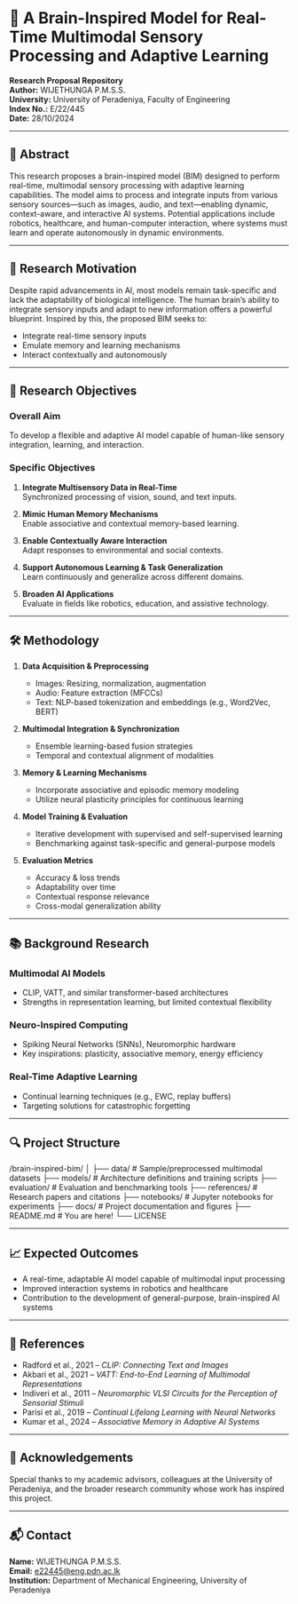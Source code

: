 # 🧠 A Brain-Inspired Model for Real-Time Multimodal Sensory Processing and Adaptive Learning

**Research Proposal Repository**  
**Author:** WIJETHUNGA P.M.S.S.  
**University:** University of Peradeniya, Faculty of Engineering  
**Index No.:** E/22/445  
**Date:** 28/10/2024  

---

## 📘 Abstract

This research proposes a brain-inspired model (BIM) designed to perform real-time, multimodal sensory processing with adaptive learning capabilities. The model aims to process and integrate inputs from various sensory sources—such as images, audio, and text—enabling dynamic, context-aware, and interactive AI systems. Potential applications include robotics, healthcare, and human-computer interaction, where systems must learn and operate autonomously in dynamic environments.

---

## 🧩 Research Motivation

Despite rapid advancements in AI, most models remain task-specific and lack the adaptability of biological intelligence. The human brain’s ability to integrate sensory inputs and adapt to new information offers a powerful blueprint. Inspired by this, the proposed BIM seeks to:

- Integrate real-time sensory inputs  
- Emulate memory and learning mechanisms  
- Interact contextually and autonomously  

---

## 🎯 Research Objectives

### Overall Aim

To develop a flexible and adaptive AI model capable of human-like sensory integration, learning, and interaction.

### Specific Objectives

1. **Integrate Multisensory Data in Real-Time**  
   Synchronized processing of vision, sound, and text inputs.

2. **Mimic Human Memory Mechanisms**  
   Enable associative and contextual memory-based learning.

3. **Enable Contextually Aware Interaction**  
   Adapt responses to environmental and social contexts.

4. **Support Autonomous Learning & Task Generalization**  
   Learn continuously and generalize across different domains.

5. **Broaden AI Applications**  
   Evaluate in fields like robotics, education, and assistive technology.

---

## 🛠️ Methodology

1. **Data Acquisition & Preprocessing**
   - Images: Resizing, normalization, augmentation  
   - Audio: Feature extraction (MFCCs)  
   - Text: NLP-based tokenization and embeddings (e.g., Word2Vec, BERT)

2. **Multimodal Integration & Synchronization**
   - Ensemble learning-based fusion strategies  
   - Temporal and contextual alignment of modalities

3. **Memory & Learning Mechanisms**
   - Incorporate associative and episodic memory modeling  
   - Utilize neural plasticity principles for continuous learning

4. **Model Training & Evaluation**
   - Iterative development with supervised and self-supervised learning  
   - Benchmarking against task-specific and general-purpose models

5. **Evaluation Metrics**
   - Accuracy & loss trends  
   - Adaptability over time  
   - Contextual response relevance  
   - Cross-modal generalization ability

---

## 📚 Background Research

### Multimodal AI Models
- CLIP, VATT, and similar transformer-based architectures  
- Strengths in representation learning, but limited contextual flexibility

### Neuro-Inspired Computing
- Spiking Neural Networks (SNNs), Neuromorphic hardware  
- Key inspirations: plasticity, associative memory, energy efficiency

### Real-Time Adaptive Learning
- Continual learning techniques (e.g., EWC, replay buffers)  
- Targeting solutions for catastrophic forgetting

---

## 🔍 Project Structure

/brain-inspired-bim/
│
├── data/                  # Sample/preprocessed multimodal datasets
├── models/                # Architecture definitions and training scripts
├── evaluation/            # Evaluation and benchmarking tools
├── references/            # Research papers and citations
├── notebooks/             # Jupyter notebooks for experiments
├── docs/                  # Project documentation and figures
├── README.md              # You are here!
└── LICENSE

---

## 📈 Expected Outcomes

- A real-time, adaptable AI model capable of multimodal input processing  
- Improved interaction systems in robotics and healthcare  
- Contribution to the development of general-purpose, brain-inspired AI systems

---

## 📜 References

- Radford et al., 2021 – *CLIP: Connecting Text and Images*  
- Akbari et al., 2021 – *VATT: End-to-End Learning of Multimodal Representations*  
- Indiveri et al., 2011 – *Neuromorphic VLSI Circuits for the Perception of Sensorial Stimuli*  
- Parisi et al., 2019 – *Continual Lifelong Learning with Neural Networks*  
- Kumar et al., 2024 – *Associative Memory in Adaptive AI Systems*

---

## 🤝 Acknowledgements

Special thanks to my academic advisors, colleagues at the University of Peradeniya, and the broader research community whose work has inspired this project.

---

## 📬 Contact

**Name:** WIJETHUNGA P.M.S.S.  
**Email:** e22445@eng.pdn.ac.lk  
**Institution:** Department of Mechanical Engineering, University of Peradeniya
